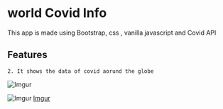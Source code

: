 # world Covid Info
This app is made using Bootstrap, css , vanilla javascript and Covid API

## Features
```
2. It shows the data of covid aorund the globe

```

![Imgur](https://i.imgur.com/nHp14Uq.png)

  ![Imgur](https://imgur.com/nHp14Uq)
[Imgur](https://imgur.com/nHp14Uq)

